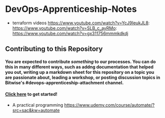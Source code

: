 # DevOps-Apprenticeship-Notes


* terraform videos 
https://www.youtube.com/watch?v=YcJ9IeukJL8: 
https://www.youtube.com/watch?v=SLB_c_ayRMo: 
https://www.youtube.com/watch?v=gx311756mmmkdkdj


## Contributing to this Repository

#### You are expected to contribute _something_ to our processes. You can do this in many different ways, such as addng documentation that helped you out, writing up a markdown sheet for this repository on a topic you are passionate about, leading a workshop, or posting discussion topics in Bitwise's #devops-apprenticeship-attachment channel.

#### [Click here](https://docs.github.com/en/get-started/quickstart/contributing-to-projects) to get started!

* A practical programming 
https://www.udemy.com/course/automate/?src=sac&kw=automate

